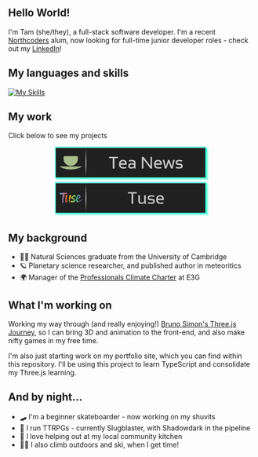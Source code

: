 ## Hello World!

I'm Tam (she/they), a full-stack software developer. I'm a recent [Northcoders](https://www.northcoders.com/) alum, now looking for full-time junior developer roles - check out my [LinkedIn](linkedin.com/in/t-n-ba5a003b/)!

## My languages and skills

[![My Skills](https://skillicons.dev/icons?i=js,nodejs,npm,html,css,react,express,jest,postgres,git,github,vite,styledcomponents,threejs,vscode&perline=10)](https://skillicons.dev)

## My work

Click below to see my projects

<!-- [![Tuse](./images/Tuse-badge.png)][Tuse-github]
[![Tea News](./images/Tea-news-badge.png)][Tea-News-github] -->

<div align="center" display="flex" justify-content="center">
  <a href="https://github.com/TamNorth/tea-news#readme">
    <img src="images/Tea-news-badge.png" alt="Tea News badge"> 
  </a>
  <a href="https://github.com/uimran19/Tuse#readme">
    <img src="images/Tuse-badge.png" alt="Tuse badge"> 
  </a>
</div>

## My background

- 👩‍🎓 Natural Sciences graduate from the University of Cambridge
- 🪐 Planetary science researcher, and published author in meteoritics
- 🌍 Manager of the [Professionals Climate Charter](https://professionalsclimatecharter.org/) at E3G

## What I'm working on

Working my way through (and really enjoying!) [Bruno Simon's Three.js Journey](https://threejs-journey.com/), so I can bring 3D and animation to the front-end, and also make nifty games in my free time.

I'm also just starting work on my portfolio site, which you can find within this repository. I'll be using this project to learn TypeScript and consolidate my Three.js learning.

## And by night...

- 🛹 I'm a beginner skateboarder - now working on my shuvits
- 🎲 I run TTRPGs - currently Slugblaster, with Shadowdark in the pipeline
- 🍲 I love helping out at my local community kitchen
- 🧗‍♀️ I also climb outdoors and ski, when I get time!

<!-- Definitions -->

[Tuse-github]: https://github.com/uimran19/Tuse#readme
[Tea-News-github]: https://github.com/TamNorth/tea-news#readme
